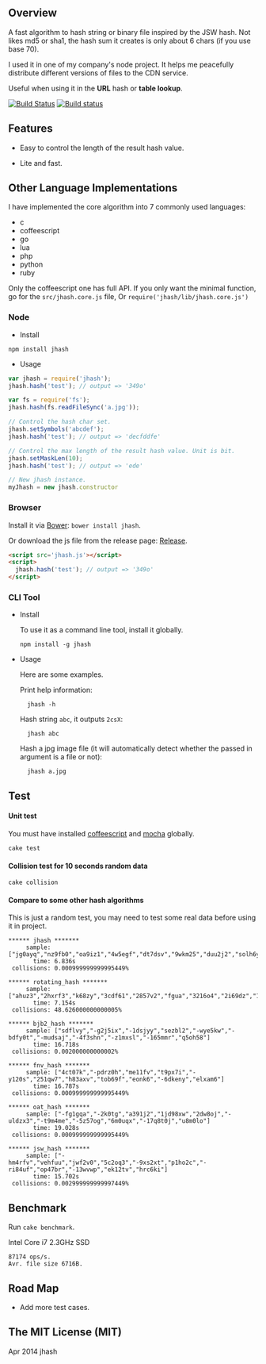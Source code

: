 ## Overview

A fast algorithm to hash string or binary file inspired by the JSW hash.
Not likes md5 or sha1, the hash sum it creates is only about 6 chars (if you use base 70).

I used it in one of my company's node project.
It helps me peacefully distribute different versions of files to the CDN service.

Useful when using it in the **URL** hash or **table lookup**.

[![Build Status](https://travis-ci.org/ysmood/jhash.svg)](https://travis-ci.org/ysmood/jhash) [![Build status](https://ci.appveyor.com/api/projects/status/tsh8f5680c5esiqr)](https://ci.appveyor.com/project/ysmood/jhash)

## Features

* Easy to control the length of the result hash value.

* Lite and fast.


## Other Language Implementations

I have implemented the core algorithm into 7 commonly used languages:

* c
* coffeescript
* go
* lua
* php
* python
* ruby

Only the coffeescript one has full API. If you only want the minimal function, go for the `src/jhash.core.js` file,
Or `require('jhash/lib/jhash.core.js')`


### Node

* Install

 ```shell
 npm install jhash
 ```

* Usage

```javascript
var jhash = require('jhash');
jhash.hash('test'); // output => '349o'

var fs = require('fs');
jhash.hash(fs.readFileSync('a.jpg'));

// Control the hash char set.
jhash.setSymbols('abcdef');
jhash.hash('test'); // output => 'decfddfe'

// Control the max length of the result hash value. Unit is bit.
jhash.setMaskLen(10);
jhash.hash('test'); // output => 'ede'

// New jhash instance.
myJhash = new jhash.constructor
```

### Browser

Install it via [Bower][2]: `bower install jhash`.

Or download the js file from the release page: [Release][1].

```html
<script src='jhash.js'></script>
<script>
  jhash.hash('test'); // output => '349o'
</script>
```


### CLI Tool

* Install

  To use it as a command line tool, install it globally.

      npm install -g jhash

* Usage

  Here are some examples.

  Print help information:

        jhash -h

  Hash string `abc`, it outputs `2csX`:

        jhash abc

  Hash a jpg image file (it will automatically detect whether the passed in argument is a file or not):

        jhash a.jpg

## Test

#### Unit test

You must have installed [coffeescript](https://github.com/ysmood/jdb/blob/master/coffeescript.org) and [mocha](http://visionmedia.github.io/mocha/) globally.

    cake test

#### Collision test for 10 seconds random data

    cake collision

#### Compare to some other hash algorithms

This is just a random test, you may need to test some real data before using it in project.

```
****** jhash *******
     sample: ["jg0ayq","nz9fb0","oa9iz1","4w5egf","dt7dsv","9wkm25","duu2j2","solh6y","z6rnbl","aa8ebp","g568a2"]
       time: 6.836s
 collisions: 0.000999999999995449%

****** rotating_hash *******
     sample: ["ahuz3","2hxrf3","k68zy","3cdf61","2857v2","fgua","3216o4","2i69dz","1ehpfn","1y46pv","3m1r0h"]
       time: 7.154s
 collisions: 48.626000000000005%

****** bjb2_hash *******
     sample: ["sdflvy","-g2j5ix","-1dsjyy","sezbl2","-wye5kw","-bdfy0t","-mudsaj","-4f3shn","-z1mxsl","-165mmr","q5oh58"]
       time: 16.718s
 collisions: 0.002000000000002%

****** fnv_hash *******
     sample: ["4ct07k","-pdrz0h","me11fv","t9px7i","-y120s","251qw7","h83axv","tob69f","eonk6","-6dkeny","elxam6"]
       time: 16.787s
 collisions: 0.000999999999995449%

****** oat_hash *******
     sample: ["-fg1gqa","-2k0tg","a391j2","1jd98xw","2dw8oj","-uldzx3","-t9m4me","-5z57og","6m0uqx","-17q8t0j","u8m0lo"]
       time: 19.028s
 collisions: 0.000999999999995449%

****** jsw_hash *******
     sample: ["-hm4rfv","vehfuu","jwf2v0","5c2oq3","-9xs2xt","p1ho2c","-ri84uf","op47br","-13wvwp","ek12tv","hrc6ki"]
       time: 15.702s
 collisions: 0.002999999999997449%
```


## Benchmark

Run `cake benchmark`.

Intel Core i7 2.3GHz SSD

    87174 ops/s.
    Avr. file size 6716B.


## Road Map

* Add more test cases.


## The MIT License (MIT)

Apr 2014 jhash


  [1]: https://github.com/ysmood/jhash/releases
  [2]: https://github.com/bower/bower
